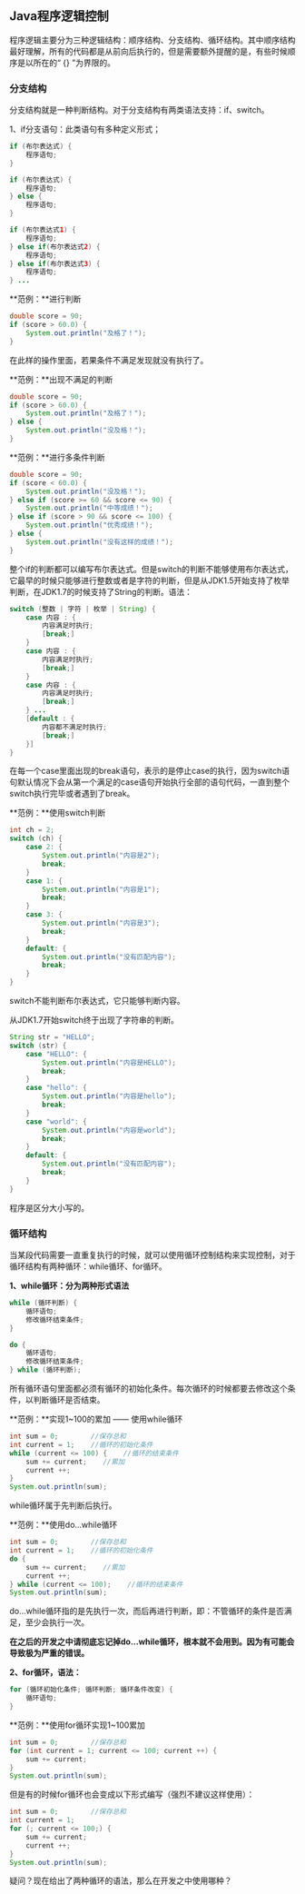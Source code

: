 ## Java程序逻辑控制

程序逻辑主要分为三种逻辑结构：顺序结构、分支结构、循环结构。其中顺序结构最好理解，所有的代码都是从前向后执行的，但是需要额外提醒的是，有些时候顺序是以所在的“ {} ”为界限的。

### 分支结构

分支结构就是一种判断结构。对于分支结构有两类语法支持：if、switch。

1、if分支语句：此类语句有多种定义形式；

```java
if (布尔表达式) {
    程序语句;
}
```

```java
if (布尔表达式) {
    程序语句;
} else {
    程序语句;
}
```

```java
if (布尔表达式1) {
    程序语句;
} else if(布尔表达式2) {
    程序语句;
} else if(布尔表达式3) {
    程序语句;
} ...
```

**范例：**进行判断

```java
double score = 90;
if (score > 60.0) {
    System.out.println("及格了！");
}
```

在此样的操作里面，若果条件不满足发现就没有执行了。

**范例：**出现不满足的判断

```java
double score = 90;
if (score > 60.0) {
    System.out.println("及格了！");
} else {
    System.out.println("没及格！");
}
```

**范例：**进行多条件判断

```java
double score = 90;
if (score < 60.0) {
    System.out.println("没及格！");
} else if (score >= 60 && score <= 90) {
    System.out.println("中等成绩！");
} else if (score > 90 && score <= 100) {
    System.out.println("优秀成绩！");
} else {
    System.out.println("没有这样的成绩！");
}
```

整个if的判断都可以编写布尔表达式。但是switch的判断不能够使用布尔表达式，它最早的时候只能够进行整数或者是字符的判断，但是从JDK1.5开始支持了枚举判断，在JDK1.7的时候支持了String的判断。语法：

```java
switch (整数 | 字符 | 枚举 | String) {
    case 内容 : {
        内容满足时执行;
        [break;]
    }
    case 内容 : {
        内容满足时执行;
        [break;]
    }
    case 内容 : {
        内容满足时执行;
        [break;]
    } ...
    [default : {
        内容都不满足时执行;
        [break;]
    }]
}
```

在每一个case里面出现的break语句，表示的是停止case的执行，因为switch语句默认情况下会从第一个满足的case语句开始执行全部的语句代码，一直到整个switch执行完毕或者遇到了break。

**范例：**使用switch判断

```java
int ch = 2;
switch (ch) {
    case 2: {
        System.out.println("内容是2");
        break;
    }
    case 1: {
        System.out.println("内容是1");
        break;
    }
    case 3: {
        System.out.println("内容是3");
        break;
    }
    default: {
        System.out.println("没有匹配内容");
        break;
    }
}
```

switch不能判断布尔表达式，它只能够判断内容。

从JDK1.7开始switch终于出现了字符串的判断。

```java
String str = "HELLO";
switch (str) {
    case "HELLO": {
        System.out.println("内容是HELLO");
        break;
    }
    case "hello": {
        System.out.println("内容是hello");
        break;
    }
    case "world": {
        System.out.println("内容是world");
        break;
    }
    default: {
        System.out.println("没有匹配内容");
        break;
    }
}
```

程序是区分大小写的。

### 循环结构

当某段代码需要一直重复执行的时候，就可以使用循环控制结构来实现控制，对于循环结构有两种循环：while循环、for循环。

**1、while循环：分为两种形式语法**

```java
while (循环判断) {
    循环语句;
    修改循环结束条件;
}
```

```java
do {
    循环语句;
    修改循环结束条件;
} while (循环判断);
```

所有循环语句里面都必须有循环的初始化条件。每次循环的时候都要去修改这个条件，以判断循环是否结束。

**范例：**实现1~100的累加 —— 使用while循环

```java
int sum = 0;        //保存总和
int current = 1;    //循环的初始化条件
while (current <= 100) {    //循环的结束条件
    sum += current;    //累加
    current ++;
}
System.out.println(sum);
```

while循环属于先判断后执行。

**范例：**使用do...while循环

```java
int sum = 0;        //保存总和
int current = 1;    //循环的初始化条件
do {    
    sum += current;    //累加
    current ++;
} while (current <= 100);    //循环的结束条件
System.out.println(sum);
```

do...while循环指的是先执行一次，而后再进行判断，即：不管循环的条件是否满足，至少会执行一次。

**在之后的开发之中请彻底忘记掉do...while循环，根本就不会用到。因为有可能会导致极为严重的错误。**

**2、for循环，语法：**

```java
for (循环初始化条件; 循环判断; 循环条件改变) {
    循环语句;
}
```

**范例：**使用for循环实现1~100累加

```java
int sum = 0;        //保存总和
for (int current = 1; current <= 100; current ++) {
    sum += current;
}
System.out.println(sum);
```

但是有的时候for循环也会变成以下形式编写（强烈不建议这样使用）：

```java
int sum = 0;        //保存总和
int current = 1;
for (; current <= 100;) {
    sum += current;
    current ++;
}
System.out.println(sum);
```

 疑问？现在给出了两种循环的语法，那么在开发之中使用哪种？

